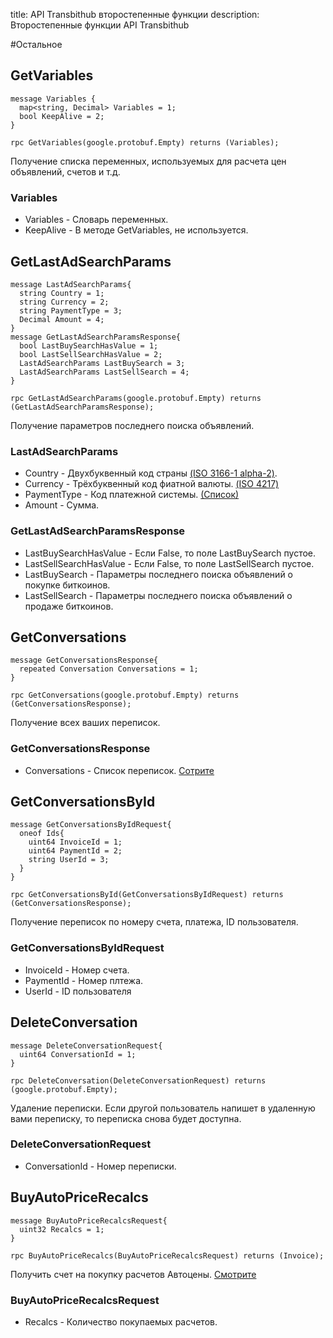 title: API Transbithub второстепенные функции
description: Второстепенные функции API Transbithub


#Остальное

## GetVariables
```
message Variables {
  map<string, Decimal> Variables = 1;
  bool KeepAlive = 2;
}

rpc GetVariables(google.protobuf.Empty) returns (Variables);
```
Получение списка переменных, используемых для расчета цен объявлений, счетов и т.д.

### Variables
- Variables - Словарь переменных.
- KeepAlive - В методе GetVariables, не используется.

## GetLastAdSearchParams
```
message LastAdSearchParams{
  string Country = 1;
  string Currency = 2;
  string PaymentType = 3;
  Decimal Amount = 4;
}
message GetLastAdSearchParamsResponse{
  bool LastBuySearchHasValue = 1;
  bool LastSellSearchHasValue = 2;
  LastAdSearchParams LastBuySearch = 3;
  LastAdSearchParams LastSellSearch = 4;
}

rpc GetLastAdSearchParams(google.protobuf.Empty) returns (GetLastAdSearchParamsResponse);
```
Получение параметров последнего поиска объявлений.

### LastAdSearchParams
- Country - Двухбуквенный код страны [(ISO 3166-1 alpha-2)](/api/catalog#countries).
- Currency - Трёхбуквенный код фиатной валюты. [(ISO 4217)](/api/catalog#currencies)
- PaymentType - Код платежной системы. [(Список)](/api/catalog#paymenttypes)
- Amount - Сумма.

### GetLastAdSearchParamsResponse
- LastBuySearchHasValue - Если False, то поле LastBuySearch пустое.
- LastSellSearchHasValue - Если False, то поле LastSellSearch пустое.
- LastBuySearch - Параметры последнего поиска объявлений о покупке биткоинов.
- LastSellSearch - Параметры последнего поиска объявлений о продаже биткоинов.


## GetConversations
```
message GetConversationsResponse{
  repeated Conversation Conversations = 1;
}

rpc GetConversations(google.protobuf.Empty) returns (GetConversationsResponse);
```
Получение всех ваших переписок.

### GetConversationsResponse
- Conversations - Список переписок. [Сотрите](/api/invoicePayments#conversation)

## GetConversationsById
```
message GetConversationsByIdRequest{
  oneof Ids{
    uint64 InvoiceId = 1;
    uint64 PaymentId = 2;
    string UserId = 3;
  }
}

rpc GetConversationsById(GetConversationsByIdRequest) returns (GetConversationsResponse);
```
Получение переписок по номеру счета, платежа, ID пользователя.
### GetConversationsByIdRequest
- InvoiceId - Номер счета.
- PaymentId - Номер плтежа.
- UserId - ID пользователя

## DeleteConversation
```
message DeleteConversationRequest{
  uint64 ConversationId = 1;
}

rpc DeleteConversation(DeleteConversationRequest) returns (google.protobuf.Empty);
```
Удаление переписки. Если другой пользователь напишет в удаленную вами переписку, то переписка снова будет доступна. 

### DeleteConversationRequest
- ConversationId - Номер переписки.


## BuyAutoPriceRecalcs
```
message BuyAutoPriceRecalcsRequest{
  uint32 Recalcs = 1;
}

rpc BuyAutoPriceRecalcs(BuyAutoPriceRecalcsRequest) returns (Invoice);
```
Получить счет на покупку расчетов Автоцены. [Смотрите](/trading/autoPrice)

### BuyAutoPriceRecalcsRequest
- Recalcs - Количество покупаемых расчетов.